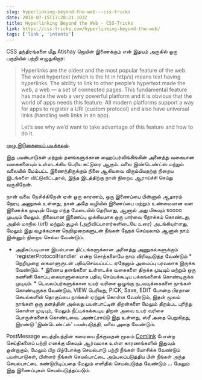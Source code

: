 ```yaml
---
slug: hyperlinking-beyond-the-web---css-tricks
date: 2018-07-15T17:28:21.103Z
title: Hyperlinking Beyond the Web - CSS-Tricks
link: https://css-tricks.com/hyperlinking-beyond-the-web/
tags: ['link', 'intents']
---
```

CSS தந்திரங்களை மீது Atishay ஜெயின் இணைக்கும் என் இதயம் அருகில் ஒரு பகுதியில் பற்றி எழுதுகிறார்:

> Hyperlinks are the oldest and the most popular feature of the web. The word hypertext (which is the ht in http/s) means text having hyperlinks. The ability to link to other people&#x2019;s hypertext made the web, a web &#x2014; a set of connected pages. This fundamental feature has made the web a very powerful platform and it is obvious that the world of apps needs this feature. All modern platforms support a way for apps to register a URI (custom protocol) and also have universal links (handling web links in an app).
> 
> Let&#x2019;s see why we&#x2019;d want to take advantage of this feature and how to do it.


[முழு இடுகையைப் படிக்கவும்](https://css-tricks.com/hyperlinking-beyond-the-web/).

இது பயன்பாடுகள் மற்றும் தளங்களுக்கான ஹைப்பர்லிங்கிங்கின் அனைத்து வகையான வகைகளையும் உள்ளடக்கிய பெரிய கட்டுரை ஆகும். வலை இண்டெண்ட்ஸ் மற்றும் வலையில் மேம்பட்ட இணைந்திருக்கும் நிலை ஆகியவை விரும்பியதற்கு நிறைய இடங்களை விட்டுவிட்டதால், இந்த இடத்திற்கு நான் நிறைய ஆராய்ச்சி செய்து வருகிறேன்.

நான் வலை நேசிக்கிறேன் ஏன் ஒரு காரணம், ஒரு இணைப்பை பின்னால் ஆதாரம் நேரடி அணுகல் உள்ளது, நான் அதே வழியில் இணைப்பை மற்றும் உண்மையான வள இணைக்க முடியும் வேறு எந்த மேடையில் தெரியாது, ஆனால் அது மிகவும் soooo முடியும் மேலும். நிலையான இணைப்பு முக்கியமாக ஒரு பார்வை நோக்கம் கொண்டது, அதில் மாநில (url) மற்றும் சூழல் (அறிவிப்பாளர்களிடையே உரை) அடங்கியுள்ளது, மேலும் இது வழக்கமான நெறிமுறைகளுடன் நீங்கள் ஹேக் செய்யலாம் ஆனால் நாம் இன்னும் நிறைய செல்ல வேண்டும்.

* அதிகப்படியான இயல்பான திட்டங்களுக்கான அனைத்து அணுகல்களுக்கும் 'registerProtocolHandler` என்ற சொற்களையே நாம் விரிவுபடுத்த வேண்டும் * நெறிமுறை கையாளுருடன் பதிவுசெய்யப்பட்ட ஏதேனும் அமைப்பு பரவலாக இருக்க வேண்டும். * இணைய தளங்களை உள்ளடக்க வகைகளை திறக்க முடியும் மற்றும் ஒரு கணினி கோப்பு கையாளுகையாக பதிவு செய்யக்கூடிய பக்கங்களைக் கொண்டிருக்க முடியும். * டெவலப்பர்களுக்கான உயர் வரிசை ஒழுங்கு நடவடிக்கைகளை நாங்கள் கொண்டிருக்க வேண்டும், VIEW பெரியது, PICK, Save, EDIT போன்ற பிரதான செயல்களின் தொகுப்பை நாங்கள் ஏற்றுக் கொள்ள வேண்டும், இதன் மூலம் நாங்கள் ஒரு தளத்தின் அல்லது பயன்பாட்டின் திறன்களை மேலும் திறம்பட புரிந்து கொள்ள முடியும், மேலும் நீட்டிக்கக்கூடிய திறன் அவை உயர் வரிசை பொருள்களைக் கொண்டவை. அண்ட்ராய்டு இது உள்ளது, ஸ்ரீ அதை பெறுகிறது, இரண்டு 'இண்டெண்ட்ஸ்' பயன்படுத்தி, வலை அதை வேண்டும்.

PostMessage பைத்தியத்தின் சுமையை நீக்குவதன் மூலம் [Comlink](https://github.com/GoogleChromeLabs/comlink) போன்ற செய்திகளைப் பற்றி எனக்கு மிகவும் ஆர்வமாக உள்ள காரணங்களில் இதுவும் ஒன்றாகும், மேலும் பிற பிற்போக்கு செயல்பாடு பற்றி நீங்கள் யோசிக்க வேண்டும் பயன்பாடுகள், பின்னர் நீங்கள் செயல்பாட்டை அம்பலப்படுத்திய பின் நீங்கள் அந்த செயல்பாட்டை கண்டுபிடிப்பதை மேலும் எளிதில் செயல்படுத்த வேண்டும் ... மேலும் இது இணைப்புகள் செயல்படுத்தப்படும்.
